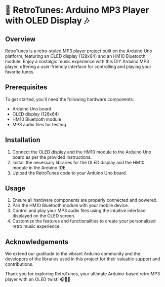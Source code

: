 # 🎵 RetroTunes: Arduino MP3 Player with OLED Display 🎶

## Overview

RetroTunes is a retro-styled MP3 player project built on the Arduino Uno platform, featuring an OLED display (128x64) and an HM10 Bluetooth module. Enjoy a nostalgic music experience with this DIY Arduino MP3 player, offering a user-friendly interface for controlling and playing your favorite tunes.

## Prerequisites

To get started, you'll need the following hardware components:

- Arduino Uno board
- OLED display (128x64)
- HM10 Bluetooth module
- MP3 audio files for testing

## Installation

1. Connect the OLED display and the HM10 module to the Arduino Uno board as per the provided instructions.
2. Install the necessary libraries for the OLED display and the HM10 module in the Arduino IDE.
3. Upload the RetroTunes code to your Arduino Uno board.

## Usage

1. Ensure all hardware components are properly connected and powered.
2. Pair the HM10 Bluetooth module with your mobile device.
3. Control and play your MP3 audio files using the intuitive interface displayed on the OLED screen.
4. Customize the features and functionalities to create your personalized retro music experience.

## Acknowledgements

We extend our gratitude to the vibrant Arduino community and the developers of the libraries used in this project for their valuable support and contributions.

Thank you for exploring RetroTunes, your ultimate Arduino-based retro MP3 player with an OLED twist! 🎧🎹🌟
